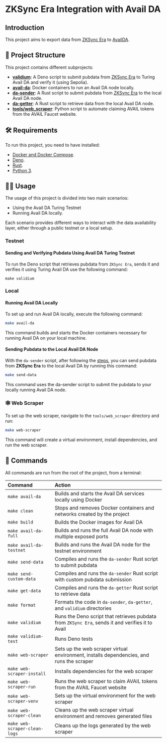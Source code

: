 # ZKSync Era Integration with Avail DA

## Introduction

This project aims to export data from [ZKSync Era](https://github.com/matter-labs/zksync-era) to [AvailDA](https://www.availproject.org/da).

## 🚀 Project Structure

This project contains different subprojects:

- **[validium](./validium/)**: A Deno script to submit pubdata from [ZKSync Era](https://github.com/matter-labs/zksync-era) to Turing Avail DA and verify it (using Sepolia).
- **[avail-da](./avail-da/)**: Docker containers to run an Avail DA node locally.
- **[da-sender](./da-sender/)**: A Rust script to submit pubdata from [ZKSync Era](https://github.com/matter-labs/zksync-era) to the local Avail DA node.
- **[da-getter](./da-getter/)**: A Rust script to retrieve data from the local Avail DA node.
- **[tools/web_scraper](./tools/web_scraper/)**: Python script to automate claiming AVAIL tokens from the AVAIL Faucet website.

## 🛠 Requirements

To run this project, you need to have installed:

- [Docker and Docker Compose](https://www.docker.com/products/docker-desktop).
- [Deno](https://deno.com).
- [Rust](https://www.rust-lang.org/tools/install).
- [Python 3](https://www.python.org/downloads/).

## 👨‍💻 Usage

The usage of this project is divided into two main scenarios:

- Using the Avail DA Turing Testnet
- Running Avail DA locally.

Each scenario provides different ways to interact with the data availability layer, either through a public testnet or a local setup.

### Testnet

#### Sending and Verifying Pubdata Using Avail DA Turing Testnet

To run the Deno script that retrieves pubdata from `ZKSync Era`, sends it and verifies it using Turing Avail DA use the following command:
```
make validium
```

### Local
#### Running Avail DA Locally

To set up and run Avail DA locally, execute the following command:
```sh
make avail-da
```
This command builds and starts the Docker containers necessary for running Avail DA on your local machine.

#### Sending Pubdata to the Local Avail DA Node

With the `da-sender` script, after following the [steps](./da-sender/README.md), you can send pubdata from **ZKSync Era** to the local Avail DA by running this command:

```sh
make send-data
```
This command uses the da-sender script to submit the pubdata to your locally running Avail DA node.

### 🕸️ Web Scraper

To set up the web scraper, navigate to the `tools/web_scraper` directory and run:

```sh
make web-scraper
```

This command will create a virtual environment, install dependencies, and run the web scraper.

## 🧞 Commands

All commands are run from the root of the project, from a terminal:

| Command              | Action                                                                      |
| :------------------- | :-------------------------------------------------------------------------- |
| `make avail-da`      | Builds and starts the Avail DA services locally using Docker                |
| `make clean`         | Stops and removes Docker containers and networks created by the project     |
| `make build`         | Builds the Docker images for Avail DA                                       |
| `make avail-da-full` | Builds and runs the full Avail DA node with multiple exposed ports          |
| `make avail-da-testnet` | Builds and runs the Avail DA node for the testnet environment               |
| `make send-data`     | Compiles and runs the `da-sender` Rust script to submit pubdata             |
| `make send-custom-data` | Compiles and runs the `da-sender` Rust script with custom pubdata submission |
| `make get-data`      | Compiles and runs the `da-getter` Rust script to retrieve data              |
| `make format`        | Formats the code in `da-sender`, `da-getter`, and `validium` directories        |
| `make validium`      | Runs the Deno script that retrieves pubdata from `ZKSync Era`, sends it and verifies it to Avail   |
| `make validium-test`        | Runs Deno tests |
| `make web-scraper`              | Sets up the web scraper virtual environment, installs dependencies, and runs the scraper       |
| `make web-scraper-install`      | Installs dependencies for the web scraper             |
| `make web-scraper-run`          | Runs the web scraper to claim AVAIL tokens from the AVAIL Faucet website                         |
| `make web-scraper-venv`         | Sets up the virtual environment for the web scraper                                             |
| `make web-scraper-clean`        | Cleans up the web scraper virtual environment and removes generated files                        |
| `make web-scraper-clean-logs`   | Cleans up the logs generated by the web scraper                                                   |
